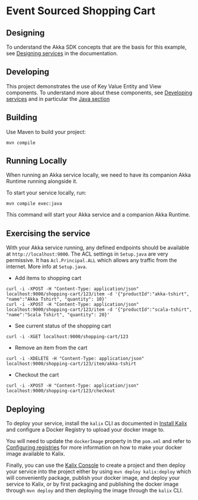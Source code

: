 # Event Sourced Shopping Cart

## Designing

To understand the Akka SDK concepts that are the basis for this example, see [Designing services](https://docs.kalix.io/java/development-process.html) in the documentation.

## Developing

This project demonstrates the use of Key Value Entity and View components.
To understand more about these components, see [Developing services](https://docs.kalix.io/services/)
and in particular the [Java section](https://docs.kalix.io/java/)

## Building

Use Maven to build your project:

```shell
mvn compile
```

## Running Locally

When running an Akka service locally, we need to have its companion Akka Runtime running alongside it.

To start your service locally, run:

```shell
mvn compile exec:java
```

This command will start your Akka service and a companion Akka Runtime.

## Exercising the service

With your Akka service running, any defined endpoints should be available at `http://localhost:9000`.
The ACL settings in `Setup.java` are very permissive. It has `Acl.Principal.ALL` which allows any traffic from the internet. More info at `Setup.java`.

- Add items to shopping cart

```shell
curl -i -XPOST -H "Content-Type: application/json" localhost:9000/shopping-cart/123/item -d '{"productId":"akka-tshirt", "name":"Akka Tshirt", "quantity": 10}'
curl -i -XPOST -H "Content-Type: application/json" localhost:9000/shopping-cart/123/item -d '{"productId":"scala-tshirt", "name":"Scala Tshirt", "quantity": 20}'
```

- See current status of the shopping cart

```shell
curl -i -XGET localhost:9000/shopping-cart/123
```

- Remove an item from the cart

```shell
curl -i -XDELETE -H "Content-Type: application/json" localhost:9000/shopping-cart/123/item/akka-tshirt
```

- Checkout the cart

```shell
curl -i -XPOST -H "Content-Type: application/json" localhost:9000/shopping-cart/123/checkout
```

## Deploying

To deploy your service, install the `kalix` CLI as documented in
[Install Kalix](https://docs.kalix.io/kalix/install-kalix.html)
and configure a Docker Registry to upload your docker image to.

You will need to update the `dockerImage` property in the `pom.xml` and refer to
[Configuring registries](https://docs.kalix.io/projects/container-registries.html)
for more information on how to make your docker image available to Kalix.

Finally, you can use the [Kalix Console](https://console.kalix.io)
to create a project and then deploy your service into the project either by using `mvn deploy kalix:deploy` which
will conveniently package, publish your docker image, and deploy your service to Kalix, or by first packaging and
publishing the docker image through `mvn deploy` and then deploying the image
through the `kalix` CLI.
